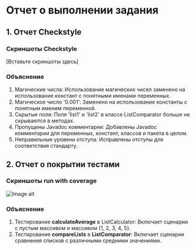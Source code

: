 # Отчет о выполнении задания

## 1. Отчет Checkstyle

### Скриншоты Checkstyle
[Вставьте скриншоты здесь]

### Объяснение
   1. Магические числа: Использование магических чисел заменено на 
использование констант с понятными именами переменных.
   2. Магическое число '0.001': Заменено на использование константы
с понятным именем переменной.
   3. Скрытые поля: Поля 'list1' и 'list2' в классе ListComparator
больше не скрываются в методах.
   4. Пропущены Javadoc комментарии: Добавлены Javadoc комментарии
для переменных, констант, классов и пакета в целом.
   5. Неправильные уровени отступа:
Исправлены отступы для соответствия стандарту.

## 2. Отчет о покрытии тестами

### Скриншоты run with coverage
![Image alt]((https://github.com/Grusheviy/Unit-tests/blob/dc2c78d4a651da0df1039204236d0985b6c12e18/Final_Task/list_average_comparator/images/Test_coverage.jpg))

### Объяснение
1. Тестирование **calculateAverage** в ListCalculator: 
Включает сценарии с пустым массивом и массивом {1, 2, 3, 4, 5}.
2. Тестирование **compareLists** в **ListComparator**:
Включает сценарии сравнения списков с различными средними значениями.
